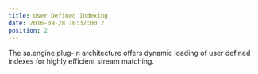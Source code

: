 ```yaml
---
title: User Defined Indexing
date: 2016-09-28 10:37:00 Z
position: 2
---
```


The sa.engine plug-in architecture offers dynamic loading of user defined indexes for highly efficient stream matching.